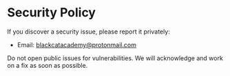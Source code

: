 # Security Policy

If you discover a security issue, please report it privately:
- Email: blackcatacademy@protonmail.com

Do not open public issues for vulnerabilities.
We will acknowledge and work on a fix as soon as possible.
